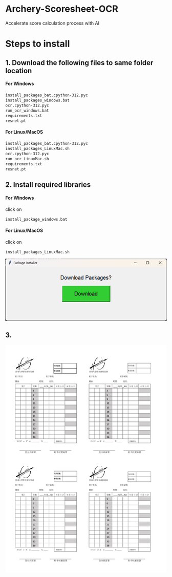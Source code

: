 # Archery-Scoresheet-OCR
Accelerate score calculation process with AI

# Steps to install
## 1. Download the following files to same folder location
#### For Windows
```
install_packages_bat.cpython-312.pyc
install_packages_windows.bat
ocr.cpython-312.pyc
run_ocr_windows.bat
requirements.txt
resnet.pt
```
#### For Linux/MacOS
```
install_packages_bat.cpython-312.pyc
install_packages_LinuxMac.sh
ocr.cpython-312.pyc
run_ocr_LinuxMac.sh
requirements.txt
resnet.pt
```
## 2. Install required libraries
#### For Windows
click on
```
install_package_windows.bat
```
#### For Linux/MacOS
click on
```
install_packages_LinuxMac.sh
```
![Download Interface](template/download_package.png?raw=false "Title")
## 3. 
![Alt text](template/scoresheet_template.jpg?raw=true "Title")
